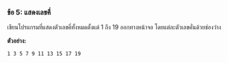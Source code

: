 ### ข้อ 5: แสดงเลขคี่

เขียนโปรแกรมที่แสดงตัวเลขคี่ทั้งหมดตั้งแต่ 1 ถึง 19 ออกทางหน้าจอ โดยแต่ละตัวเลขคั่นด้วยช่องว่าง

**ตัวอย่าง:**

```
1 3 5 7 9 11 13 15 17 19

```
